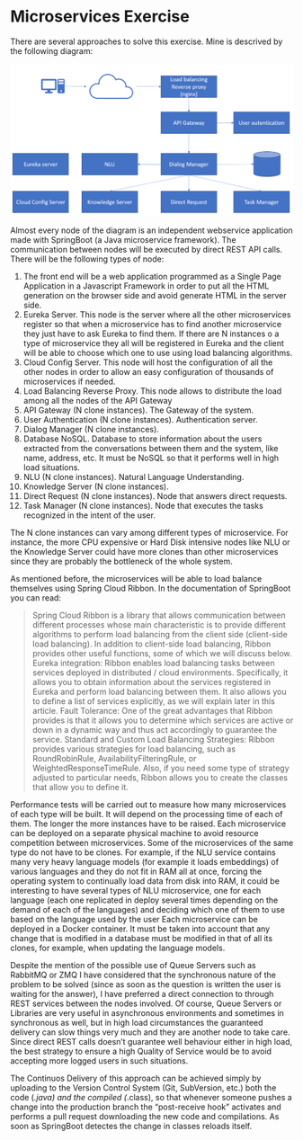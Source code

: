 # Microservices Exercise

There are several approaches to solve this exercise. Mine is descrived by the following diagram:

![alt text](https://github.com/CiudadAlex/MicroservicesExercise/raw/main/diagram.png)


Almost every node of the diagram is an independent webservice application made with SpringBoot (a Java microservice framework). The communication between nodes will be executed by direct REST API calls. There will be the following types of node:

1.	The front end will be a web application programmed as a Single Page Application in a Javascript Framework in order to put all the HTML generation on the browser side and avoid generate HTML in the server side.
2.	Eureka Server. This node is the server where all the other microservices register so that when a microservice has to find another microservice they just have to ask Eureka to find them. If there are N instances o a type of microservice they all will be registered in Eureka and the client will be able to choose which one to use using load balancing algorithms.
3.	Cloud Config Server. This node will host the configuration of all the other nodes in order to allow an easy configuration of thousands of microservices if needed.
4.	Load Balancing Reverse Proxy. This node allows to distribute the load among all the nodes of the API Gateway
5.	API Gateway (N clone instances). The Gateway of the system.
6.	User Authentication (N clone instances). Authentication server.
7.	Dialog Manager (N clone instances).
8.	Database NoSQL. Database to store information about the users extracted from the conversations between them and the system, like name, address, etc. It must be NoSQL so that it performs well in high load situations.
9.	NLU (N clone instances). Natural Language Understanding.
10.	Knowledge Server (N clone instances).
11.	Direct Request (N clone instances). Node that answers direct requests.
12.	Task Manager (N clone instances). Node that executes the tasks recognized in the intent of the user.

The N clone instances can vary among different types of microservice. For instance, the more CPU expensive or Hard Disk intensive nodes like NLU or the Knowledge Server could have more clones than other microservices since they are probably the bottleneck of the whole system.

As mentioned before, the microservices will be able to load balance themselves using Spring Cloud  Ribbon. In the documentation of SpringBoot you can read:

> Spring Cloud Ribbon is a library that allows communication between different processes whose main characteristic is to provide different algorithms to perform load balancing from the client side (client-side load balancing). In addition to client-side load balancing, Ribbon provides other useful functions, some of which we will discuss below.
> Eureka integration: Ribbon enables load balancing tasks between services deployed in distributed / cloud environments. Specifically, it allows you to obtain information about the services registered in Eureka and perform load balancing between them. It also allows you to define a list of services explicitly, as we will explain later in this article.
> Fault Tolerance: One of the great advantages that Ribbon provides is that it allows you to determine which services are active or down in a dynamic way and thus act accordingly to guarantee the service.
> Standard and Custom Load Balancing Strategies: Ribbon provides various strategies for load balancing, such as RoundRobinRule, AvailabilityFilteringRule, or WeightedResponseTimeRule. Also, if you need some type of strategy adjusted to particular needs, Ribbon allows you to create the classes that allow you to define it.

Performance tests will be carried out to measure how many microservices of each type will be built. It will depend on the processing time of each of them. The longer the more instances have to be raised. Each microservice can be deployed on a separate physical machine to avoid resource competition between microservices.
Some of the microservices of the same type do not have to be clones. For example, if the NLU service contains many very heavy language models (for example it loads embeddings) of various languages and they do not fit in RAM all at once, forcing the operating system to continually load data from disk into RAM, it could be interesting to have several types of NLU microservice, one for each language (each one replicated in deploy several times depending on the demand of each of the languages) and deciding which one of them to use based on the language used by the user
Each microservice can be deployed in a Docker container. It must be taken into account that any change that is modified in a database must be modified in that of all its clones, for example, when updating the language models.

Despite the mention of the possible use of Queue Servers such as RabbitMQ or ZMQ I have considered that the synchronous nature of the problem to be solved (since as soon as the question is written the user is waiting for the answer), I have preferred a direct connection to through REST services between the nodes involved. Of course, Queue Servers or Libraries are very useful in asynchronous environments and sometimes in synchronous as well, but in high load circumstances the guaranteed delivery can slow things very much and they are another node to take care. Since direct REST calls doesn’t guarantee well behaviour either in high load, the best strategy to ensure a high Quality of Service would be to avoid accepting more logged users in such situations.

The Continuos Delivery of this approach can be achieved simply by uploading to the Version Control System (Git, SubVersion, etc.) both the code (*.java) and the compiled (*.class), so that whenever someone pushes a change into the production branch the “post-receive hook” activates and performs a pull request downloading the new code and compilations. As soon as SpringBoot detectes the change in classes reloads itself.
